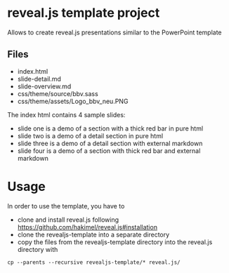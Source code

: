 # reveal.js template project
Allows to create reveal.js presentations similar to the PowerPoint template

## Files 
- index.html
- slide-detail.md
- slide-overview.md
- css/theme/source/bbv.sass
- css/theme/assets/Logo_bbv_neu.PNG

The index html contains 4 sample slides:
- slide one is a demo of a section with a thick red bar in pure html
- slide two is a demo of a detail section in pure html
- slide three is a demo of a detail section with external markdown
- slide four is a demo of a section with thick red bar and external markdown

# Usage
In order to use the template, you have to 
- clone and install reveal.js following https://github.com/hakimel/reveal.js#installation
- clone the revealjs-template into a separate directory
- copy the files from the revealjs-template directory into the reveal.js directory with
```
cp --parents --recursive revealjs-template/* reveal.js/
```
